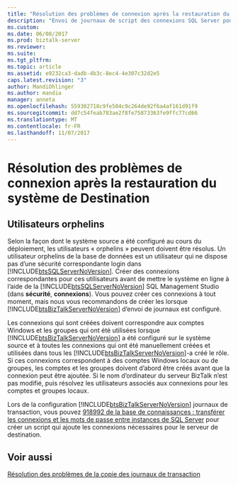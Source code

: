 ```yaml
---
title: "Résolution des problèmes de connexion après la restauration du système de Destination | Documents Microsoft"
description: "Envoi de journaux de script des connexions SQL Server pour résoudre des utilisateurs orphelins dans BizTalk Server"
ms.custom: 
ms.date: 06/08/2017
ms.prod: biztalk-server
ms.reviewer: 
ms.suite: 
ms.tgt_pltfrm: 
ms.topic: article
ms.assetid: e9232ca3-dadb-4b3c-8ec4-4e307c32d2e5
caps.latest.revision: "3"
author: MandiOhlinger
ms.author: mandia
manager: anneta
ms.openlocfilehash: 559302718c9fe504c9c264de92f6a4af161d91f9
ms.sourcegitcommit: dd7c54feab783ae2f8fe75873363fe9ffc77cd66
ms.translationtype: MT
ms.contentlocale: fr-FR
ms.lasthandoff: 11/07/2017
---
```

# <a name="resolving-login-issues-after-restoring-the-destination-system"></a>Résolution des problèmes de connexion après la restauration du système de Destination

## <a name="orphaned-users"></a>Utilisateurs orphelins
Selon la façon dont le système source a été configuré au cours du déploiement, les utilisateurs « orphelins » peuvent doivent être résolus. Un utilisateur orphelins de la base de données est un utilisateur qui ne dispose pas d’une sécurité correspondante login dans [!INCLUDE[btsSQLServerNoVersion](../includes/btssqlservernoversion-md.md)]. Créer des connexions correspondantes pour ces utilisateurs avant de mettre le système en ligne à l’aide de la [!INCLUDE[btsSQLServerNoVersion](../includes/btssqlservernoversion-md.md)] SQL Management Studio (dans **sécurité**, **connexions**). Vous pouvez créer ces connexions à tout moment, mais nous vous recommandons de créer les lorsque [!INCLUDE[btsBizTalkServerNoVersion](../includes/btsbiztalkservernoversion-md.md)] d’envoi de journaux est configuré.  
  
 Les connexions qui sont créées doivent correspondre aux comptes Windows et les groupes qui ont été utilisées lorsque [!INCLUDE[btsBizTalkServerNoVersion](../includes/btsbiztalkservernoversion-md.md)] a été configuré sur le système source et à toutes les connexions qui ont été manuellement créées et utilisées dans tous les [!INCLUDE[btsBizTalkServerNoVersion](../includes/btsbiztalkservernoversion-md.md)]-a créé le rôle. Si ces connexions correspondent à des comptes Windows locaux ou de groupes, les comptes et les groupes doivent d’abord être créés avant que la connexion peut être ajoutée. Si le nom d’ordinateur du serveur BizTalk n’est pas modifié, puis résolvez les utilisateurs associés aux connexions pour les comptes et groupes locaux.  
  
 Lors de la configuration [!INCLUDE[btsBizTalkServerNoVersion](../includes/btsbiztalkservernoversion-md.md)] journaux de transaction, vous pouvez [918992 de la base de connaissances : transférer les connexions et les mots de passe entre instances de SQL Server](https://support.microsoft.com/help/918992/how-to-transfer-logins-and-passwords-between-instances-of-sql-server) pour créer un script qui ajoute les connexions nécessaires pour le serveur de destination.  
  
## <a name="see-also"></a>Voir aussi  
 [Résolution des problèmes de la copie des journaux de transaction](../technical-guides/troubleshooting-log-shipping.md)
